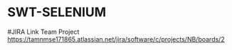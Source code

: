 # SWT-SELENIUM

#JIRA Link Team Project
https://tamnmse171865.atlassian.net/jira/software/c/projects/NB/boards/2
